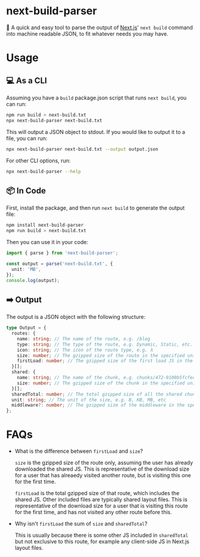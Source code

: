 # next-build-parser

🚀 A quick and easy tool to parse the output of [Next.js](https://github.com/vercel/next.js)' `next build` command into machine readable JSON, to fit whatever needs you may have.

# Usage

## 💻 As a CLI

Assuming you have a `build` package.json script that runs `next build`, you can run:

```bash
npm run build > next-build.txt
npx next-build-parser next-build.txt
```

This will output a JSON object to stdout. If you would like to output it to a file, you can run:

```bash
npx next-build-parser next-build.txt --output output.json
```

For other CLI options, run:

```bash
npx next-build-parser --help
```

## 📦 In Code

First, install the package, and then run `next build` to generate the output file:

```bash
npm install next-build-parser
npm run build > next-build.txt
```

Then you can use it in your code:

```typescript
import { parse } from 'next-build-parser';

const output = parse('next-build.txt', {
  unit: 'MB',
});
console.log(output);
```

## ➡️ Output

The output is a JSON object with the following structure:

```typescript
type Output = {
  routes: {
    name: string; // The name of the route, e.g. /blog
    type: string; // The type of the route, e.g. Dynamic, Static, etc.
    icon: string; // The icon of the route type, e.g. λ
    size: number; // The gzipped size of the route in the specified unit, e.g. 1000
    firstLoad: number; // The gzipped size of the first load JS in the specified unit, e.g. 1000
  }[];
  shared: {
    name: string; // The name of the chunk, e.g. chunks/472-9100b5fcfec8f88c.js
    size: number; // The gzipped size of the chunk in the specified unit, e.g. 1000
  }[];
  sharedTotal: number; // The total gzipped size of all the shared chunks in the specified unit, e.g. 1000
  unit: string; // The unit of the size, e.g. B, KB, MB, etc
  middleware?: number; // The gzipped size of the middleware in the specified unit, e.g. 1000
};
```

# FAQs

- What is the difference between `firstLoad` and `size`?

  `size` is the gzipped size of the route only, assuming the user has already downloaded the shared JS.
  This is representative of the download size for a user that has alreaedy visited another route, but is visiting this one for the first time.

  `firstLoad` is the total gzipped size of that route, which includes the shared JS. Other included files are typically shared layout files.
  This is representative of the download size for a user that is visiting this route for the first time, and has not visited any other route before this.

- Why isn't `firstLoad` the sum of `size` and `sharedTotal`?

  This is usually because there is some other JS included in `sharedTotal` but not exclusive to this route, for example any client-side JS in Next.js layout files.
